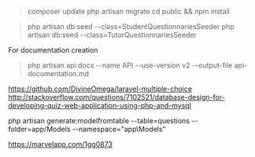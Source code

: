 
> composer update
> php artisan migrate
> cd public && npm install


> php artisan db:seed --class=StudentQuestionnariesSeeder
> php artisan db:seed --class=TutorQuestionnariesSeeder

For documentation creation
> php artisan api:docs --name API --use-version v2 --output-file api-documentation.md


https://github.com/DivineOmega/laravel-multiple-choice
http://stackoverflow.com/questions/7102521/database-design-for-developing-quiz-web-application-using-php-and-mysql


php artisan generate:modelfromtable --table=questions --folder=app/Models --namespace="app\Models"

https://marvelapp.com/1gg0873
